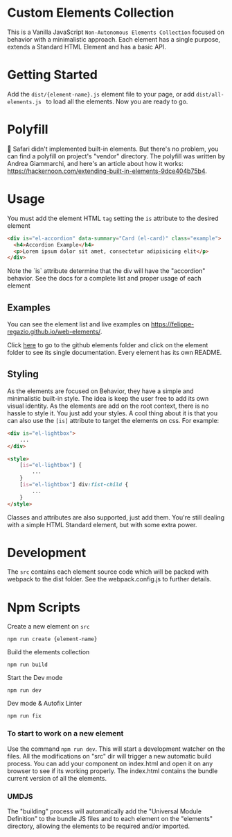 # Custom Elements Collection

This is a Vanilla JavaScript `Non-Autonomous Elements Collection` focused on behavior with a minimalistic approach. Each element has a single purpose, extends a Standard HTML Element and has a basic API.

# Getting Started

Add the `dist/{element-name}.js` element file to your page, or add `dist/all-elements.js ` to load all the elements. Now you are ready to go.

# Polyfill

🚧 Safari didn't implemented built-in elements. But there's no problem, you can find a polyfill on project's "vendor" directory. The polyfill was written by Andrea Giammarchi, and here's an article about how it works: https://hackernoon.com/extending-built-in-elements-9dce404b75b4.

# Usage

You must add the element HTML `tag` setting the `is` attribute to the desired element

```html
<div is="el-accordion" data-summary="Card (el-card)" class="example">
  <h4>Accordion Example</h4>
  <p>Lorem ipsum dolor sit amet, consectetur adipisicing elit</p>
</div>
```

<p>Note the `is` attribute determine that the div will have the "accordion" behavior. See the docs for a complete list and proper usage of each element</p>

## Examples

You can see the element list and live examples on https://felippe-regazio.github.io/web-elements/.

Click [here](https://github.com/felippe-regazio/web-elements/tree/master/source) to go to the github elements folder and click on the element folder to see its single documentation. Every element has its own README.

## Styling

As the elements are focused on Behavior, they have a simple and minimalistic built-in style. The idea is keep the user free to add its own visual identity. As the elements are add on the root context, there is no hassle to style it. You just add your styles. A cool thing about it is that you can also use the `[is]` attribute to target the elements on css. For example:

```html
<div is="el-lightbox">
	...
</div>

<style>
	[is="el-lightbox"] {
		...
	}
	[is="el-lightbox"] div:fist-child {
		...
	}
</style>
```

Classes and attributes are also supported, just add them. You're still dealing with a simple HTML Standard element, but with some extra power.

# Development

The `src` contains each element source code which will be packed with webpack to the dist folder. See the webpack.config.js to further details.

# Npm Scripts

Create a new element on `src`

```
npm run create {element-name}
```

Build the elements collection

```
npm run build
```

Start the Dev mode

```
npm run dev
```

Dev mode & Autofix Linter

```
npm run fix
```

### To start to work on a new element

Use the command `npm run dev`. This will start a development watcher on the files. All the modifications on "src" dir will trigger a new  automatic build process. You can add your component on index.html and open it on any browser to see if its working properly. The index.html contains the bundle current version of all the elements.

### UMDJS

The "building" process will automatically add the "Universal Module Definition" to the bundle JS files and to each element on the "elements" directory, allowing the elements to be required and/or imported.
